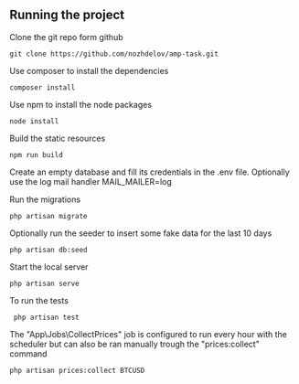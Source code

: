 **Running the project**
-
Clone the git repo form github

    git clone https://github.com/nozhdelov/amp-task.git

Use composer to install the dependencies 

    composer install

Use npm to install the node packages 

    node install

Build the static resources

    npm run build

Create an empty database and fill its credentials in the .env file. 
Optionally use the log mail handler  MAIL_MAILER=log

 Run the migrations
 
    php artisan migrate

Optionally run the seeder to insert some fake data for the last 10 days
 
    php artisan db:seed

Start the local server
 
    php artisan serve

To run the tests

     php artisan test

The "App\Jobs\CollectPrices" job is configured to run every hour with the scheduler but can also be ran manually trough the "prices:collect" command

    php artisan prices:collect BTCUSD

